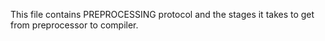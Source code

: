 This file contains PREPROCESSING protocol and the stages it takes to get from preprocessor to compiler.
